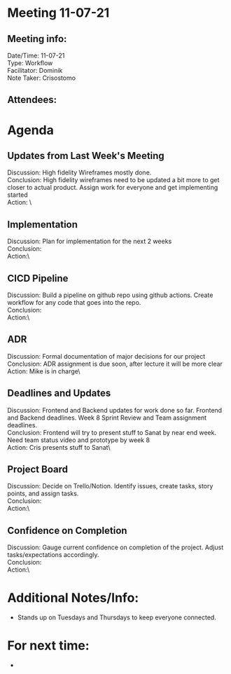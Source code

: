 # Meeting 11-07-21
## Meeting info:
Date/Time: 11-07-21\
Type: Workflow\
Facilitator: Dominik\
Note Taker: Crisostomo

Attendees:
-

# Agenda
## Updates from Last Week's Meeting
Discussion: High fidelity Wireframes mostly done. \
Conclusion: High fidelity wireframes need to be updated a bit more to get closer to actual product. Assign work for everyone and get implementing started\
Action: \

## Implementation 
Discussion: Plan for implementation for the next 2 weeks\
Conclusion:\
Action:\

## CICD Pipeline
Discussion: Build a pipeline on github repo using github actions. Create workflow for any code that goes into the repo.\
Conclusion:\
Action:\

## ADR
Discussion: Formal documentation of major decisions for our project\
Conclusion: ADR assignment is due soon, after lecture it will be more clear\
Action: Mike is in charge\

## Deadlines and Updates
Discussion: Frontend and Backend updates for work done so far. Frontend and Backend deadlines. Week 8 Sprint Review and Team assignment deadlines.\
Conclusion: Frontend will try to present stuff to Sanat by near end week. Need team status video and prototype by week 8\
Action: Cris presents stuff to Sanat\

## Project Board
Discussion: Decide on Trello/Notion. Identify issues, create tasks, story points, and assign tasks. \
Conclusion:\
Action:\

## Confidence on Completion
Discussion: Gauge current confidence on completion of the project. Adjust tasks/expectations accordingly.\
Conclusion:\
Action:\


# Additional Notes/Info:
- Stands up on Tuesdays and Thursdays to keep everyone connected.

# For next time:
- 
